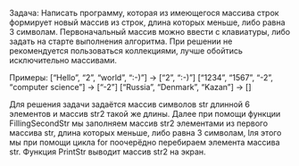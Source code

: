 Задача: Написать программу, которая из имеющегося массива строк формирует новый массив из строк, длина которых меньше, либо равна 3 символам. Первоначальный массив можно ввести с клавиатуры, либо задать на старте выполнения алгоритма. При решении не рекомендуется пользоваться коллекциями, лучше обойтись исключительно массивами.

Примеры:
[“Hello”, “2”, “world”, “:-)”] → [“2”, “:-)”]
[“1234”, “1567”, “-2”, “computer science”] → [“-2”]
[“Russia”, “Denmark”, “Kazan”] → []

Для решения задачи задаётся массив символов str длинной 6 элементов и массив str2 такой же длины. Далее при помощи функции FillingSecondStr  мы заполняем массив str2  элементами из первого массива str,  длина которых меньше,  либо равна 3 символам, lля этого мы при помощи цикла for поочерёдно перебираем элемента массива str.   Функция  PrintStr выводит массив str2 на экран.
